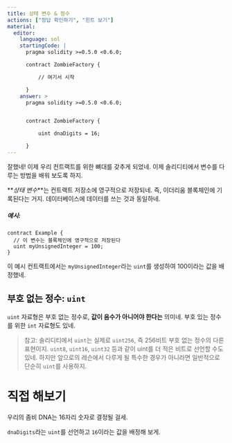 ```yaml
---
title: 상태 변수 & 정수
actions: ["정답 확인하기", "힌트 보기"]
material:
  editor:
    language: sol
    startingCode: |
      pragma solidity >=0.5.0 <0.6.0;

      contract ZombieFactory {

          // 여기서 시작

      }
    answer: >
      pragma solidity >=0.5.0 <0.6.0;


      contract ZombieFactory {

          uint dnaDigits = 16;

      }
---
```


잘했네! 이제 우리 컨트랙트를 위한 뼈대를 갖추게 되었네. 이제 솔리디티에서 변수를 다루는 방법을 배워 보도록 하지.

**_상태 변수_**는 컨트랙트 저장소에 영구적으로 저장되네. 즉, 이더리움 블록체인에 기록된다는 거지. 데이터베이스에 데이터를 쓰는 것과 동일하네.

##### 예시:

```
contract Example {
  // 이 변수는 블록체인에 영구적으로 저장된다
  uint myUnsignedInteger = 100;
}
```

이 예시 컨트랙트에서는 `myUnsignedInteger`라는 `uint`를 생성하여 100이라는 값을 배정했네.

## 부호 없는 정수: `uint`

`uint` 자료형은 부호 없는 정수로, **값이 음수가 아니어야 한다는** 의미네. 부호 있는 정수를 위한 `int` 자료형도 있네.

> 참고: 솔리디티에서 `uint`는 실제로 `uint256`, 즉 256비트 부호 없는 정수의 다른 표현이지. `uint8`, `uint16`, `uint32` 등과 같이 uint를 더 적은 비트로 선언할 수도 있네. 하지만 앞으로의 레슨에서 다루게 될 특수한 경우가 아니라면 일반적으로 단순히 `uint`를 사용하지.

# 직접 해보기

우리의 좀비 DNA는 16자리 숫자로 결정될 걸세.

`dnaDigits`라는 `uint`를 선언하고 `16`이라는 값을 배정해 보게.
